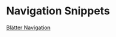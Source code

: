 
# Navigation Snippets

[Blätter Navigation](https://gist.github.com/rotzek/0400357443f453134634ac7238e0422a)

